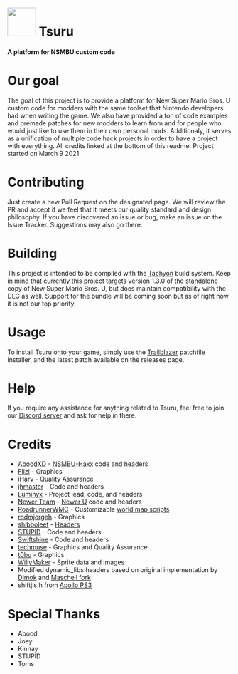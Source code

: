 # <img src="https://media.discordapp.net/attachments/804348227482419230/901215136302395535/tsuru3_small.png" width="64"> Tsuru

#### A platform for NSMBU custom code

# Our goal
The goal of this project is to provide a platform for New Super Mario Bros. U custom code for modders with the same toolset that Nintendo developers had when writing the game. We also have provided a ton of code examples and premade patches for new modders to learn from and for people who would just like to use them in their own personal mods. Additionaly, it serves as a unification of multiple code hack projects in order to have a project with everything. All credits linked at the bottom of this readme.
Project started on March 9 2021.

# Contributing
Just create a new Pull Request on the designated page. We will review the PR and accept if we feel that it meets our quality standard and design philosophy. If you have discovered an issue or bug, make an issue on the Issue Tracker. Suggestions may also go there.

# Building
This project is intended to be compiled with the [Tachyon](https://github.com/Zenith-Team/Tachyon) build system. Keep in mind that currently this project targets version 1.3.0 of the standalone copy of New Super Mario Bros. U, but does maintain compatibility with the DLC as well. Support for the bundle will be coming soon but as of right now it is not our top priority.

# Usage
To install Tsuru onto your game, simply use the [Trailblazer](https://trailblazer.nsmbu.net) patchfile installer, and the latest patch available on the releases page.

# Help
If you require any assistance for anything related to Tsuru, feel free to join our [Discord server](https://discord.nsmbu.net) and ask for help in there.

# Credits
* [AboodXD](https://github.com/aboood40091) - [NSMBU-Haxx](https://github.com/aboood40091/NSMBU-haxx) code and headers
* [Flizl](https://twitter.com/fliizzl) - Graphics
* [iHarv](https://github.com/iHarv) - Quality Assurance
* [jhmaster](https://github.com/jhmaster2000) - Code and headers
* [Luminyx](https://github.com/Luminyx1) - Project lead, code, and headers
* [Newer Team](https://github.com/Newer-Team) - [Newer U](https://github.com/Newer-Team/NewerSMBU) code and headers
* [RoadrunnerWMC](https://github.com/RoadrunnerWMC) - Customizable [world map scripts](https://github.com/RoadrunnerWMC/Cobra)
* [rodmjorgeh](https://github.com/Rodmjorge) - Graphics
* [shibboleet](https://github.com/shibbo) - [Headers](https://github.com/shibbo/NSMBU-Headers/)
* [STUPID](https://github.com/stupidestmodder) - Code and headers
* [Swiftshine](https://github.com/Swiftshine) - Code and headers
* [techmuse](https://twitter.com/techmuse8) - Graphics and Quality Assurance
* [t0bu](https://www.youtube.com/@tbu.3356) - Graphics
* [WillyMaker](https://www.youtube.com/channel/UCBDaY5sapkDhqlBBNJnW-Og) - Sprite data and images
* Modified dynamic_libs headers based on original implementation by [Dimok](https://github.com/dimok789) and [Maschell fork](https://github.com/Maschell/dynamic_libs)
* shiftjis.h from [Apollo PS3](https://github.com/bucanero/apollo-ps3/blob/master/include/shiftjis.h)

# Special Thanks
* Abood
* Joey
* Kinnay
* STUPID
* Toms
